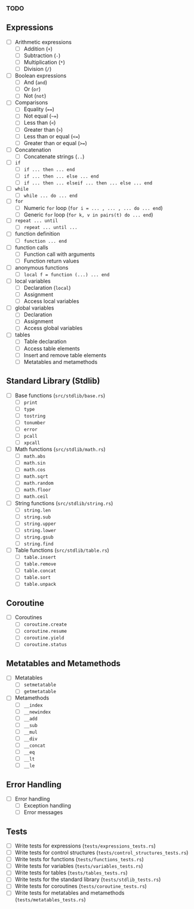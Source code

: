 ### TODO

## Expressions

- [ ] Arithmetic expressions
  - [ ] Addition (`+`)
  - [ ] Subtraction (`-`)
  - [ ] Multiplication (`*`)
  - [ ] Division (`/`)
- [ ] Boolean expressions
  - [ ] And (`and`)
  - [ ] Or (`or`)
  - [ ] Not (`not`)
- [ ] Comparisons
  - [ ] Equality (`==`)
  - [ ] Not equal (`~=`)
  - [ ] Less than (`<`)
  - [ ] Greater than (`>`)
  - [ ] Less than or equal (`<=`)
  - [ ] Greater than or equal (`>=`)
- [ ] Concatenation
  - [ ] Concatenate strings (`..`)
- [ ] `if`
  - [ ] `if ... then ... end`
  - [ ] `if ... then ... else ... end`
  - [ ] `if ... then ... elseif ... then ... else ... end`
- [ ] `while`
  - [ ] `while ... do ... end`
- [ ] `for`
  - [ ] Numeric `for` loop (`for i = ... , ... , ... do ... end`)
  - [ ] Generic `for` loop (`for k, v in pairs(t) do ... end`)
- [ ] `repeat ... until`
  - [ ] `repeat ... until ...`
- [ ] function definition
  - [ ] `function ... end`
- [ ] function calls
  - [ ] Function call with arguments
  - [ ] Function return values
- [ ] anonymous functions
  - [ ] `local f = function (...) ... end`
- [ ] local variables
  - [ ] Declaration (`local`)
  - [ ] Assignment
  - [ ] Access local variables
- [ ] global variables
  - [ ] Declaration
  - [ ] Assignment
  - [ ] Access global variables
- [ ] tables
  - [ ] Table declaration
  - [ ] Access table elements
  - [ ] Insert and remove table elements
  - [ ] Metatables and metamethods

## Standard Library (Stdlib)

- [ ] Base functions (`src/stdlib/base.rs`)
  - [ ] `print`
  - [ ] `type`
  - [ ] `tostring`
  - [ ] `tonumber`
  - [ ] `error`
  - [ ] `pcall`
  - [ ] `xpcall`
- [ ] Math functions (`src/stdlib/math.rs`)
  - [ ] `math.abs`
  - [ ] `math.sin`
  - [ ] `math.cos`
  - [ ] `math.sqrt`
  - [ ] `math.random`
  - [ ] `math.floor`
  - [ ] `math.ceil`
- [ ] String functions (`src/stdlib/string.rs`)
  - [ ] `string.len`
  - [ ] `string.sub`
  - [ ] `string.upper`
  - [ ] `string.lower`
  - [ ] `string.gsub`
  - [ ] `string.find`
- [ ] Table functions (`src/stdlib/table.rs`)
  - [ ] `table.insert`
  - [ ] `table.remove`
  - [ ] `table.concat`
  - [ ] `table.sort`
  - [ ] `table.unpack`

## Coroutine

- [ ] Coroutines
  - [ ] `coroutine.create`
  - [ ] `coroutine.resume`
  - [ ] `coroutine.yield`
  - [ ] `coroutine.status`

## Metatables and Metamethods

- [ ] Metatables
  - [ ] `setmetatable`
  - [ ] `getmetatable`
- [ ] Metamethods
  - [ ] `__index`
  - [ ] `__newindex`
  - [ ] `__add`
  - [ ] `__sub`
  - [ ] `__mul`
  - [ ] `__div`
  - [ ] `__concat`
  - [ ] `__eq`
  - [ ] `__lt`
  - [ ] `__le`

## Error Handling

- [ ] Error handling
  - [ ] Exception handling
  - [ ] Error messages

## Tests

- [ ] Write tests for expressions (`tests/expressions_tests.rs`)
- [ ] Write tests for control structures (`tests/control_structures_tests.rs`)
- [ ] Write tests for functions (`tests/functions_tests.rs`)
- [ ] Write tests for variables (`tests/variables_tests.rs`)
- [ ] Write tests for tables (`tests/tables_tests.rs`)
- [ ] Write tests for the standard library (`tests/stdlib_tests.rs`)
- [ ] Write tests for coroutines (`tests/coroutine_tests.rs`)
- [ ] Write tests for metatables and metamethods (`tests/metatables_tests.rs`)
